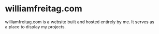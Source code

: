 # williamfreitag.com
williamfreitag.com is a website built and hosted entirely by me. It serves as a place to display my projects.
